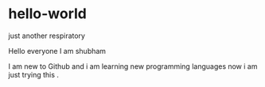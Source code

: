 # hello-world
just another respiratory

Hello everyone I am shubham

I am new to Github and i am learning new programming languages now i am just trying this .

